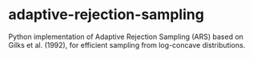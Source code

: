 # adaptive-rejection-sampling
Python implementation of Adaptive Rejection Sampling (ARS) based on Gilks et al. (1992), for efficient sampling from log-concave distributions.
